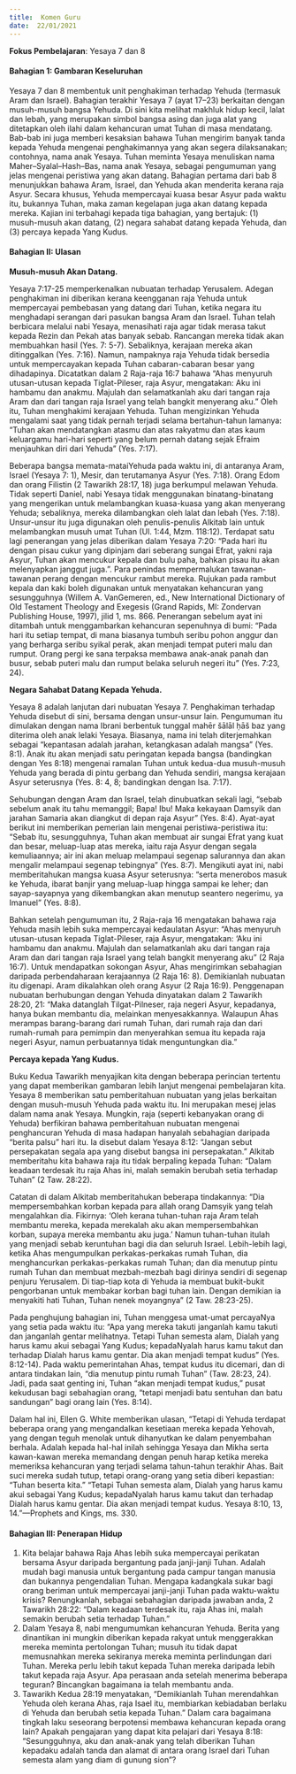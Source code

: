 ```yaml
---
title:  Komen Guru
date:  22/01/2021
---
```


**Fokus Pembelajaran**: Yesaya 7 dan 8

#### Bahagian 1: Gambaran Keseluruhan

Yesaya 7 dan 8 membentuk unit penghakiman terhadap Yehuda (termasuk Aram dan Israel). Bahagian terakhir Yesaya 7 (ayat 17–23) berkaitan dengan musuh-musuh bangsa Yehuda. Di sini kita melihat makhluk hidup kecil, lalat dan lebah, yang merupakan simbol bangsa asing dan juga alat yang ditetapkan oleh ilahi dalam kehancuran umat Tuhan di masa mendatang. Bab-bab ini juga memberi kesaksian bahawa Tuhan mengirim banyak tanda kepada Yehuda mengenai penghakimannya yang akan segera dilaksanakan; contohnya, nama anak Yesaya. Tuhan meminta Yesaya menuliskan nama Maher–Syalal–Hash–Bas, nama anak Yesaya, sebagai pengumuman yang jelas mengenai peristiwa yang akan datang. Bahagian pertama dari bab 8 menunjukkan bahawa Aram, Israel, dan Yehuda akan menderita kerana raja Asyur. Secara khusus, Yehuda mempercayai kuasa besar Asyur pada waktu itu, bukannya Tuhan, maka zaman kegelapan juga akan datang kepada mereka. Kajian ini terbahagi kepada tiga bahagian, yang bertajuk: (1) musuh-musuh akan datang, (2) negara sahabat datang kepada Yehuda, dan (3) percaya kepada Yang Kudus.

#### Bahagian II: Ulasan

**Musuh-musuh Akan Datang.**

Yesaya 7:17-25 memperkenalkan nubuatan terhadap Yerusalem. Adegan penghakiman ini diberikan kerana keengganan raja Yehuda untuk mempercayai pembebasan yang datang dari Tuhan, ketika negara itu menghadapi serangan dari pasukan bangsa Aram dan Israel. Tuhan telah berbicara melalui nabi Yesaya, menasihati raja agar tidak merasa takut kepada Rezin dan Pekah atas banyak sebab. Rancangan mereka tidak akan membuahkan hasil (Yes. 7: 5-7). Sebaliknya, kerajaan mereka akan ditinggalkan (Yes. 7:16). Namun, nampaknya raja Yehuda tidak bersedia untuk mempercayakan kepada Tuhan cabaran-cabaran besar yang dihadapinya. Dicatatkan dalam 2 Raja-raja 16:7 bahawa “Ahas menyuruh utusan-utusan kepada Tiglat-Pileser, raja Asyur, mengatakan: Aku ini hambamu dan anakmu. Majulah dan selamatkanlah aku dari tangan raja Aram dan dari tangan raja Israel yang telah bangkit menyerang aku.” Oleh itu, Tuhan menghakimi kerajaan Yehuda. Tuhan mengizinkan Yehuda mengalami saat yang tidak pernah terjadi selama bertahun-tahun lamanya: “Tuhan akan mendatangkan atasmu dan atas rakyatmu dan atas kaum keluargamu hari-hari seperti yang belum pernah datang sejak Efraim menjauhkan diri dari Yehuda” (Yes. 7:17).

Beberapa bangsa memata-mataiYehuda pada waktu ini, di antaranya Aram, Israel (Yesaya 7: 1), Mesir, dan terutamanya Asyur (Yes. 7:18). Orang Edom dan orang Filistin (2 Tawarikh 28:17, 18) juga berkumpul melawan Yehuda. Tidak seperti Daniel, nabi Yesaya tidak menggunakan binatang-binatang yang mengerikan untuk melambangkan kuasa-kuasa yang akan menyerang Yehuda; sebaliknya, mereka dilambangkan oleh lalat dan lebah (Yes. 7:18). Unsur-unsur itu juga digunakan oleh penulis-penulis Alkitab lain untuk melambangkan musuh umat Tuhan (Ul. 1:44, Mzm. 118:12). Terdapat satu lagi penerangan yang jelas diberikan dalam Yesaya 7:20: “Pada hari itu dengan pisau cukur yang dipinjam dari seberang sungai Efrat, yakni raja Asyur, Tuhan akan mencukur kepala dan bulu paha, bahkan pisau itu akan melenyapkan janggut juga.”. Para penindas mempermalukan tawanan-tawanan perang dengan mencukur rambut mereka. Rujukan pada rambut kepala dan kaki boleh digunakan untuk menyatakan kehancuran yang sesungguhnya (Willem A. VanGemeren, ed., New International Dictionary of Old Testament Theology and Exegesis (Grand Rapids, MI: Zondervan Publishing House, 1997), jilid 1, ms. 866. Penerangan sebelum ayat ini ditambah untuk menggambarkan kehancuran sepenuhnya di bumi: “Pada hari itu setiap tempat, di mana biasanya tumbuh seribu pohon anggur dan yang berharga seribu syikal perak, akan menjadi tempat puteri malu dan rumput. Orang pergi ke sana terpaksa membawa anak-anak panah dan busur, sebab puteri malu dan rumput belaka seluruh negeri itu” (Yes. 7:23, 24).

**Negara Sahabat Datang Kepada Yehuda.**

Yesaya 8 adalah lanjutan dari nubuatan Yesaya 7. Penghakiman terhadap Yehuda disebut di sini, bersama dengan unsur-unsur lain. Pengumuman itu dimulakan dengan nama Ibrani berbentuk tunggal mahēr šālāl ḥāš baz yang diterima oleh anak lelaki Yesaya. Biasanya, nama ini telah diterjemahkan sebagai “kepantasan adalah jarahan, ketangkasan adalah mangsa” (Yes. 8:1). Anak itu akan menjadi satu peringatan kepada bangsa (bandingkan dengan Yes 8:18) mengenai ramalan Tuhan untuk kedua-dua musuh-musuh Yehuda yang berada di pintu gerbang dan Yehuda sendiri, mangsa kerajaan Asyur seterusnya (Yes. 8: 4, 8; bandingkan dengan Isa. 7:17).

Sehubungan dengan Aram dan Israel, telah dinubuatkan sekali lagi, “sebab sebelum anak itu tahu memanggil; Bapa! Ibu! Maka kekayaan Damsyik dan jarahan Samaria akan diangkut di depan raja Asyur” (Yes. 8:4). Ayat-ayat berikut ini memberikan pemerian lain mengenai peristiwa-peristiwa itu: “Sebab itu, sesungguhnya, Tuhan akan membuat air sungai Efrat yang kuat dan besar, meluap-luap atas mereka, iaitu raja Asyur dengan segala kemuliaannya; air ini akan meluap melampaui segenap salurannya dan akan mengalir melampaui segenap tebingnya” (Yes. 8:7). Mengikuti ayat ini, nabi memberitahukan mangsa kuasa Asyur seterusnya: “serta menerobos masuk ke Yehuda, ibarat banjir yang meluap-luap hingga sampai ke leher; dan sayap-sayapnya yang dikembangkan akan menutup seantero negerimu, ya Imanuel” (Yes. 8:8).

Bahkan setelah pengumuman itu, 2 Raja-raja 16 mengatakan bahawa raja Yehuda masih lebih suka mempercayai kedaulatan Asyur: “Ahas menyuruh utusan-utusan kepada Tiglat-Pileser, raja Asyur, mengatakan: ‘Aku ini hambamu dan anakmu. Majulah dan selamatkanlah aku dari tangan raja Aram dan dari tangan raja Israel yang telah bangkit menyerang aku” (2 Raja 16:7). Untuk mendapatkan sokongan Asyur, Ahas mengirimkan sebahagian daripada perbendaharaan kerajaannya (2 Raja 16: 8). Demikianlah nubuatan itu digenapi. Aram dikalahkan oleh orang Asyur (2 Raja 16:9). Penggenapan nubuatan berhubungan dengan Yehuda dinyatakan dalam 2 Tawarikh 28:20, 21: “Maka datanglah Tilgat-Pilneser, raja negeri Asyur, kepadanya, hanya bukan membantu dia, melainkan menyesakkannya. Walaupun Ahas merampas barang-barang dari rumah Tuhan, dari rumah raja dan dari rumah-rumah para pemimpin dan menyerahkan semua itu kepada raja negeri Asyur, namun perbuatannya tidak menguntungkan dia.”

**Percaya kepada Yang Kudus.**

Buku Kedua Tawarikh menyajikan kita dengan beberapa perincian tertentu yang dapat memberikan gambaran lebih lanjut mengenai pembelajaran kita. Yesaya 8 memberikan satu pemberitahuan nubuatan yang jelas berkaitan dengan musuh-musuh Yehuda pada waktu itu. Ini merupakan mesej jelas dalam nama anak Yesaya. Mungkin, raja (seperti kebanyakan orang di Yehuda) berfikiran bahawa pemberitahuan nubuatan mengenai penghancuran Yehuda di masa hadapan hanyalah sebahagian daripada “berita palsu” hari itu. Ia disebut dalam Yesaya 8:12: “Jangan sebut persepakatan segala apa yang disebut bangsa ini persepakatan.” Alkitab memberitahu kita bahawa raja itu tidak berpaling kepada Tuhan: “Dalam keadaan terdesak itu raja Ahas ini, malah semakin berubah setia terhadap Tuhan” (2 Taw. 28:22).

Catatan di dalam Alkitab memberitahukan beberapa tindakannya: “Dia mempersembahkan korban kepada para allah orang Damsyik yang telah mengalahkan dia. Fikirnya: ‘Oleh kerana tuhan-tuhan raja Aram telah membantu mereka, kepada merekalah aku akan mempersembahkan korban, supaya mereka membantu aku juga.’ Namun tuhan-tuhan itulah yang menjadi sebab keruntuhan bagi dia dan seluruh Israel. Lebih-lebih lagi, ketika Ahas mengumpulkan perkakas-perkakas rumah Tuhan, dia menghancurkan perkakas-perkakas rumah Tuhan; dan dia menutup pintu rumah Tuhan dan membuat mezbah-mezbah bagi dirinya sendiri di segenap penjuru Yerusalem. Di tiap-tiap kota di Yehuda ia membuat bukit-bukit pengorbanan untuk membakar korban bagi tuhan lain. Dengan demikian ia menyakiti hati Tuhan, Tuhan nenek moyangnya” (2 Taw. 28:23-25).

Pada penghujung bahagian ini, Tuhan menggesa umat-umat percayaNya yang setia pada waktu itu: “Apa yang mereka takuti janganlah kamu takuti dan janganlah gentar melihatnya. Tetapi Tuhan semesta alam, Dialah yang harus kamu akui sebagai Yang Kudus; kepadaNyalah harus kamu takut dan terhadap Dialah harus kamu gentar. Dia akan menjadi tempat kudus” (Yes. 8:12-14). Pada waktu pemerintahan Ahas, tempat kudus itu dicemari, dan di antara tindakan lain, “dia menutup pintu rumah Tuhan” (Taw. 28:23, 24). Jadi, pada saat genting ini, Tuhan “akan menjadi tempat kudus,” pusat kekudusan bagi sebahagian orang, “tetapi menjadi batu sentuhan dan batu sandungan” bagi orang lain (Yes. 8:14).

Dalam hal ini, Ellen G. White memberikan ulasan, “Tetapi di Yehuda terdapat beberapa orang yang mengandalkan kesetiaan mereka kepada Yehovah, yang dengan teguh menolak untuk dihanyutkan ke dalam penyembahan berhala. Adalah kepada hal-hal inilah sehingga Yesaya dan Mikha serta kawan-kawan mereka memandang dengan penuh harap ketika mereka memeriksa kehancuran yang terjadi selama tahun-tahun terakhir Ahas. Bait suci mereka sudah tutup, tetapi orang-orang yang setia diberi kepastian: “Tuhan beserta kita.” “Tetapi Tuhan semesta alam, Dialah yang harus kamu akui sebagai Yang Kudus; kepadaNyalah harus kamu takut dan terhadap Dialah harus kamu gentar. Dia akan menjadi tempat kudus. Yesaya 8:10, 13, 14.”—Prophets and Kings, ms. 330.

#### Bahagian III: Penerapan Hidup

1. Kita belajar bahawa Raja Ahas lebih suka mempercayai perikatan bersama Asyur daripada bergantung pada janji-janji Tuhan. Adalah mudah bagi manusia untuk bergantung pada campur tangan manusia dan bukannya pengendalian Tuhan. Mengapa kadangkala sukar bagi orang beriman untuk mempercayai janji-janji Tuhan pada waktu-waktu krisis? Renungkanlah, sebagai sebahagian daripada jawaban anda, 2 Tawarikh 28:22: “Dalam keadaan terdesak itu, raja Ahas ini, malah semakin berubah setia terhadap Tuhan.”
2. Dalam Yesaya 8, nabi mengumumkan kehancuran Yehuda. Berita yang dinantikan ini mungkin diberikan kepada rakyat untuk menggerakkan mereka meminta pertolongan Tuhan; musuh itu tidak dapat memusnahkan mereka sekiranya mereka meminta perlindungan dari Tuhan. Mereka perlu lebih takut kepada Tuhan mereka daripada lebih takut kepada raja Asyur. Apa perasaan anda setelah menerima beberapa teguran? Bincangkan bagaimana ia telah membantu anda.
3. Tawarikh Kedua 28:19 menyatakan, “Demikianlah Tuhan merendahkan Yehuda oleh kerana Ahas, raja Isael itu, membiarkan kebiadaban berlaku di Yehuda dan berubah setia kepada Tuhan.” Dalam cara bagaimana tingkah laku seseorang berpotensi membawa kehancuran kepada orang lain? Apakah pengajaran yang dapat kita pelajari dari Yesaya 8:18: “Sesungguhnya, aku dan anak-anak yang telah diberikan Tuhan kepadaku adalah tanda dan alamat di antara orang Israel dari Tuhan semesta alam yang diam di gunung sion”?